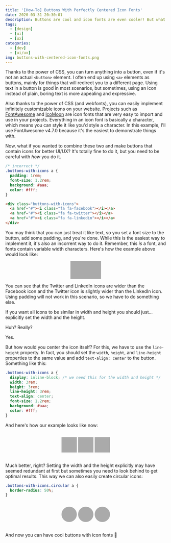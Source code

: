 ```yaml
---
title: '[How-To] Buttons With Perfectly Centered Icon Fonts'
date: 2020-03-31 20:30:01
description: Buttons are cool and icon fonts are even cooler! But what if you wanted to combine them both? Some issues can occur if you don't do it the right way.
tags:
  - [design]
  - [ui]
  - [ux]
categories:
  - [dev]
  - [ui/ux]
img: buttons-with-centered-icon-fonts.png
---
```


<style>
.buttons-with-icons {
  padding: 15px;
  text-align: center;
}

.buttons-with-icons a {
  background: #aaa;
  color: #fff;
  font-size: 1.2rem;
}

.buttons-with-icons-incorrect a {
  padding: 1rem;
}

.buttons-with-icons-correct a {
  display: inline-block;
  width: 3rem;
  height: 3rem;
  line-height: 3rem;
  text-align: center;
}

.buttons-with-icons-circular a {
  border-radius: 50%;
}
</style>

Thanks to the power of CSS, you can turn anything into a button, even if it's not an actual `<button>` element. I often end up using `<a>` elements as buttons, mainly for things that will redirect you to a different page. Using text in a button is good in most scenarios, but sometimes, using an icon instead of plain, boring text is more appealing and expressive.

Also thanks to the power of CSS (and webfonts), you can easily implement infinitely customizable icons on your website. Projects such as [FontAwesome](https://fontawesome.com/) and [IcoMoon](https://icomoon.io/) are icon fonts that are very easy to import and use in your projects. Everything in an icon font is basically a character, which means you can style it like you'd style a character. In this example, I'll use FontAwesome v4.7.0 because it's the easiest to demonstrate things with.

Now, what if you wanted to combine these two and make buttons that contain icons for better UI/UX? It's totally fine to do it, but you need to be careful with *how* you do it.

```css
/* incorrect */
.buttons-with-icons a {
  padding: 1rem;
  font-size: 1.2rem;
  background: #aaa;
  color: #fff;
}
```

```html
<div class="buttons-with-icons">
  <a href="#"><i class="fa fa-facebook"></i></a>
  <a href="#"><i class="fa fa-twitter"></i></a>
  <a href="#"><i class="fa fa-linkedin"></i></a>
</div>
```

You may think that you can just treat it like text, so you set a font size to the button, add some padding, and you're done. While this is the easiest way to implement it, it's also an incorrent way to do it. Remember, this *is* a font, and fonts contain variable width characters. Here's how the example above would look like:

<div class="buttons-with-icons buttons-with-icons-incorrect">
  <a href="javascript://"><i class="fa fa-facebook"></i></a>
  <a href="javascript://"><i class="fa fa-twitter"></i></a>
  <a href="javascript://"><i class="fa fa-linkedin"></i></a>
</div>

You can see that the Twitter and LinkedIn icons are wider than the Facebook icon and the Twitter icon is slightly wider than the LinkedIn icon. Using padding will not work in this scenario, so we have to do something else.

If you want all icons to be similar in width and height you should just... explicitly set the width and the height.

Huh? Really?

Yes.

But how would you center the icon itself? For this, we have to use the `line-height` property. In fact, you should set the `width`, `height`, and `line-height` properties to the same value and add `text-align: center` to the button. Something like this:

```css
.buttons-with-icons a {
  display: inline-block; /* we need this for the width and height */
  width: 3rem;
  height: 3rem;
  line-height: 3rem;
  text-align: center;
  font-size: 1.2rem;
  background: #aaa;
  color: #fff;
}
```

And here's how our example looks like now:

<div class="buttons-with-icons buttons-with-icons-correct">
  <a href="javascript://"><i class="fa fa-facebook"></i></a>
  <a href="javascript://"><i class="fa fa-twitter"></i></a>
  <a href="javascript://"><i class="fa fa-linkedin"></i></a>
</div>

Much better, right? Setting the width and the height explicitly may have seemed redundant at first but sometimes you need to look behind to get optimal results. This way we can also easily create circular icons:

```css
.buttons-with-icons.circular a {
  border-radius: 50%;
}
```

<div class="buttons-with-icons buttons-with-icons-correct buttons-with-icons-circular">
  <a href="javascript://"><i class="fa fa-facebook"></i></a>
  <a href="javascript://"><i class="fa fa-twitter"></i></a>
  <a href="javascript://"><i class="fa fa-linkedin"></i></a>
</div>

And now you can have cool buttons with icon fonts 🤞
